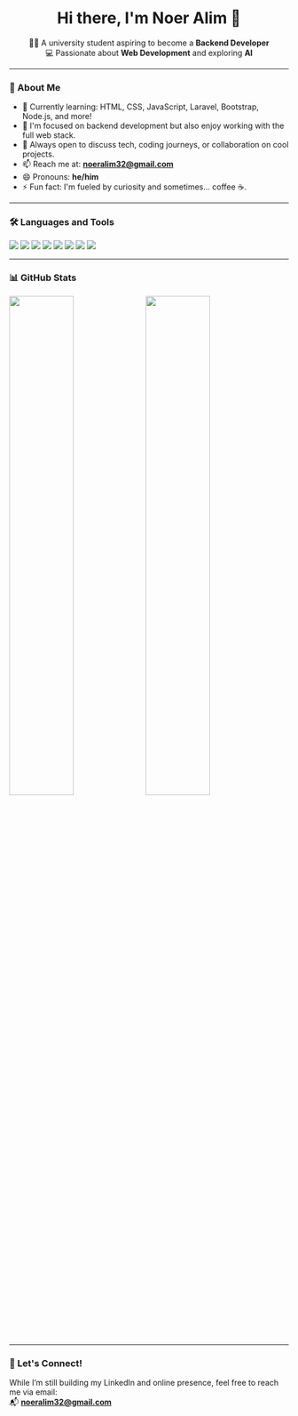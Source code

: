 <h1 align="center">Hi there, I'm Noer Alim 👋</h1>

<p align="center">
  👨‍🎓 A university student aspiring to become a <strong>Backend Developer</strong> <br>
  💻 Passionate about <strong>Web Development</strong> and exploring <strong>AI</strong> <br>
</p>

---

### 🚀 About Me
- 🌱 Currently learning: HTML, CSS, JavaScript, Laravel, Bootstrap, Node.js, and more!
- 🔧 I'm focused on backend development but also enjoy working with the full web stack.
- 💬 Always open to discuss tech, coding journeys, or collaboration on cool projects.
- 📫 Reach me at: **noeralim32@gmail.com**
- 😄 Pronouns: **he/him**
- ⚡ Fun fact: I'm fueled by curiosity and sometimes... coffee ☕.

---

### 🛠️ Languages and Tools

<p align="left">
  <img src="https://img.shields.io/badge/HTML5-E34F26?style=flat-square&logo=html5&logoColor=white" />
  <img src="https://img.shields.io/badge/CSS3-1572B6?style=flat-square&logo=css3&logoColor=white" />
  <img src="https://img.shields.io/badge/JavaScript-F7DF1E?style=flat-square&logo=javascript&logoColor=black" />
  <img src="https://img.shields.io/badge/Laravel-FF2D20?style=flat-square&logo=laravel&logoColor=white" />
  <img src="https://img.shields.io/badge/Bootstrap-7952B3?style=flat-square&logo=bootstrap&logoColor=white" />
  <img src="https://img.shields.io/badge/Node.js-339933?style=flat-square&logo=nodedotjs&logoColor=white" />
  <img src="https://img.shields.io/badge/Git-F05032?style=flat-square&logo=git&logoColor=white" />
  <img src="https://img.shields.io/badge/Visual_Studio_Code-007ACC?style=flat-square&logo=visual%20studio%20code&logoColor=white" />
</p>

---

### 📊 GitHub Stats

<p align="left">
  <img src="https://github-readme-stats.vercel.app/api?username=KazeharuRyota&show_icons=true&theme=radical" width="48%" />
  <img src="https://github-readme-stats.vercel.app/api/top-langs/?username=KazeharuRyota&layout=compact&theme=radical" width="48%" />
</p>

---

### 🤝 Let's Connect!
While I’m still building my LinkedIn and online presence, feel free to reach me via email:  
📬 **noeralim32@gmail.com**

<!---
KazeharuRyota/KazeharuRyota is a ✨ special ✨ repository because its `README.md` appears on your GitHub profile.
--->
